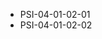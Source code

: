<!--
    ATTENTION: This file was generated via gradle!
               Do NOT manually edit this file! Any such changes will be overwritten!
-->
* PSI-04-01-02-01
* PSI-04-01-02-02
